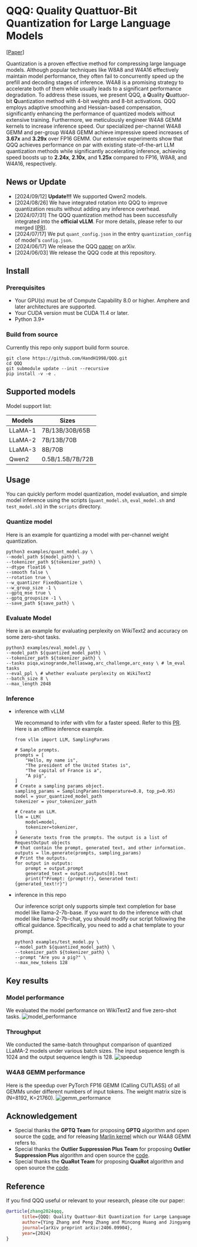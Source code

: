# QQQ: Quality Quattuor-Bit Quantization for Large Language Models
[[Paper](https://arxiv.org/pdf/2406.09904)]

Quantization is a proven effective method for compressing large language models. Although popular techniques like W8A8 and W4A16 effectively maintain model performance, they often fail to concurrently speed up the prefill and decoding stages of inference. W4A8 is a promising strategy to accelerate both of them while usually leads to a significant performance degradation.
To address these issues, we present QQQ, a **Q**uality **Q**uattuor-bit **Q**uantization method with 4-bit weights and 8-bit activations. QQQ employs adaptive smoothing and Hessian-based compensation, significantly enhancing the performance of quantized models without extensive training.
Furthermore, we meticulously engineer W4A8 GEMM kernels to increase inference speed. 
Our specialized per-channel W4A8 GEMM and per-group W4A8 GEMM achieve impressive speed increases of **3.67x** and **3.29x** over FP16 GEMM.
Our extensive experiments show that QQQ achieves performance on par with existing state-of-the-art LLM quantization methods while significantly accelerating inference, achieving speed boosts up to **2.24x**, **2.10x**, and **1.25x** compared to FP16, W8A8, and W4A16, respectively.

## News or Update
- [2024/09/12] **Update!!!** We supported Qwen2 models.
- [2024/08/26] We have integrated rotation into QQQ to improve quantization results without adding any inference overhead.
- [2024/07/31] The QQQ quantization method has been successfully integrated into the **official vLLM**. For more details, please refer to our merged [[PR](https://github.com/vllm-project/vllm/pull/5218)]. 
- [2024/07/17] We put `quant_config.json` in the entry `quantization_config` of model's `config.json`. 
- [2024/06/17] We release the QQQ [paper](https://arxiv.org/pdf/2406.09904) on arXiv.
- [2024/06/03] We release the QQQ code at this repository.

## Install
### Prerequisites
- Your GPU(s) must be of Compute Capability 8.0 or higher. Amphere and later architectures are supported.
- Your CUDA version must be CUDA 11.4 or later.
- Python 3.9+
### Build from source
Currently this repo only support build form source.

```
git clone https://github.com/HandH1998/QQQ.git
cd QQQ
git submodule update --init --recursive
pip install -v -e .
```

## Supported models
Model support list:

| Models   | Sizes                       |
| ---------| ----------------------------|
| LLaMA-1  | 7B/13B/30B/65B              |
| LLaMA-2  | 7B/13B/70B                  |
| LLaMA-3  | 8B/70B                      |
| Qwen2    | 0.5B/1.5B/7B/72B            |

## Usage
You can quickly perform model quantization, model evaluation, and simple model inference using the scripts (`quant_model.sh`, `eval_model.sh` and `test_model.sh`) in the `scripts` directory.

### Quantize model
Here is an example for quantizing a model with per-channel weight quantization.
```
python3 examples/quant_model.py \
--model_path ${model_path} \
--tokenizer_path ${tokenizer_path} \
--dtype float16 \
--smooth false \
--rotation true \
--w_quantizer FixedQuantize \
--w_group_size -1 \
--gptq_mse true \
--gptq_groupsize -1 \
--save_path ${save_path} \
```
### Evaluate Model
Here is an example for evaluating perplexity on WikiText2 and accuracy on some zero-shot tasks.
```
python3 examples/eval_model.py \
--model_path ${quantized_model_path} \
--tokenizer_path ${tokenizer_path} \
--tasks piqa,winogrande,hellaswag,arc_challenge,arc_easy \ # lm_eval tasks
--eval_ppl \ # whether evaluate perplexity on WikiText2
--batch_size 8 \
--max_length 2048 
```
### Inference
- inference with vLLM 

  We recommand to infer with vllm for a faster speed. Refer to this [PR](https://github.com/vllm-project/vllm/pull/5218). Here is an offline inference example.
  ```
  from vllm import LLM, SamplingParams

  # Sample prompts.
  prompts = [
      "Hello, my name is",
      "The president of the United States is",
      "The capital of France is a",
      "A pig",
  ]
  # Create a sampling params object.
  sampling_params = SamplingParams(temperature=0.8, top_p=0.95)
  model = your_quantized_model_path
  tokenizer = your_tokenizer_path

  # Create an LLM.
  llm = LLM(
      model=model,
      tokenizer=tokenizer,
  )
  # Generate texts from the prompts. The output is a list of RequestOutput objects
  # that contain the prompt, generated text, and other information.
  outputs = llm.generate(prompts, sampling_params)
  # Print the outputs.
  for output in outputs:
      prompt = output.prompt
      generated_text = output.outputs[0].text
      print(f"Prompt: {prompt!r}, Generated text: {generated_text!r}")

  ```
  

- inference in this repo

  Our inference script only supports simple text completion for base model like llama-2-7b-base. If you want to do the inference with chat model like llama-2-7b-chat, you should modify our script following the offical guidance. Specifically, you need to add a chat template to your prompt.
  ```
  python3 examples/test_model.py \
  --model_path ${quantized_model_path} \
  --tokenizer_path ${tokenizer_path} \
  --prompt "Are you a pig?" \
  --max_new_tokens 128
  ```

## Key results
### Model performance
We evaluated the model performance on WikiText2 and five zero-shot tasks.
![model_performance](assets/figures/model_performance.png)
### Throughput
We conducted the same-batch throughput comparison of quantized LLaMA-2 models under various batch sizes. The input sequence length is 1024 and the output sequence length is 128.
![speedup](assets/figures/speedup.png)
### W4A8 GEMM performance
Here is the speedup over PyTorch FP16 GEMM (Calling CUTLASS) of all GEMMs under different numbers of input tokens. The weight matrix size is (N=8192, K=21760).
![gemm_performance](assets/figures/gemm_performance.png)

## Acknowledgement
- Special thanks the **GPTQ Team** for proposing **GPTQ** algorithm and open source the [code](https://github.com/IST-DASLab/gptq), and for releasing [Marlin kernel](https://github.com/IST-DASLab/marlin) which our W4A8 GEMM refers to.
- Special thanks the **Outlier Suppression Plus Team** for proposing **Outlier Suppression Plus** algorithm and open source the [code](https://github.com/ModelTC/Outlier_Suppression_Plus/tree/main).
- Special thanks the **QuaRot Team** for proposing **QuaRot** algorithm and open source the [code](https://github.com/spcl/QuaRot.git).

## Reference
If you find QQQ useful or relevant to your research, please cite our paper:

```bibtex
@article{zhang2024qqq,
      title={QQQ: Quality Quattuor-Bit Quantization for Large Language Models}, 
      author={Ying Zhang and Peng Zhang and Mincong Huang and Jingyang Xiang and Yujie Wang and Chao Wang and Yineng Zhang and Lei Yu and Chuan Liu and Wei Lin},
      journal={arXiv preprint arXiv:2406.09904},
      year={2024}
}

```
